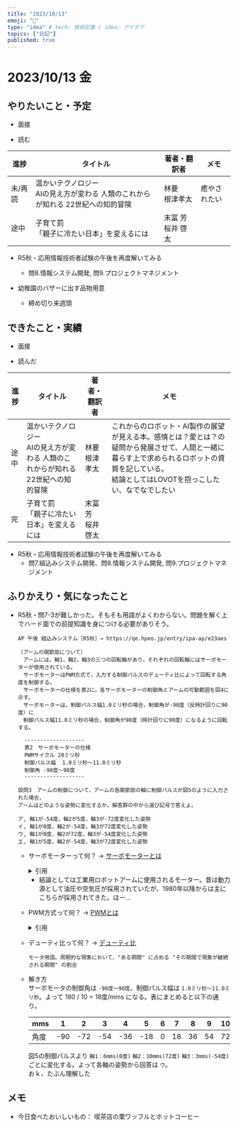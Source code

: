 ```yaml
---
title: "2023/10/13"
emoji: "💭"
type: "idea" # tech: 技術記事 / idea: アイデア
topics: ["日記"]
published: true
---
```


# 2023/10/13 金

## やりたいこと・予定

- 面接

- 読む

| 進捗 | タイトル | 著者・翻訳者 | メモ |
| ---- | ---- | ---- | ---- |
| 未/再読 | 温かいテクノロジー <br>AIの見え方が変わる 人類のこれからが知れる 22世紀への知的冒険 | 林要<br>根津孝太  | 癒やされたい |
| 途中 | 子育て罰 <br>「親子に冷たい日本」を変えるには| 末冨 芳 <br>桜井 啓太  |  |

- R5秋・応用情報技術者試験の午後を再度解いてみる
    - 問8.情報システム開発, 問9.プロジェクトマネジメント

- 幼稚園のバザーに出す品物用意
    - 締め切り来週頭

## できたこと・実績

- 面接

- 読んだ

| 進捗 | タイトル | 著者・翻訳者 | メモ |
| ---- | ---- | ---- | ---- |
| 途中 | 温かいテクノロジー <br>AIの見え方が変わる 人類のこれからが知れる 22世紀への知的冒険 | 林要<br>根津孝太  | これからのロボット・AI製作の展望が見える本。感情とは？愛とは？の疑問から発展させて、人間と一緒に暮らす上で求められるロボットの資質を記している。<br>結論としてはLOVOTを抱っこしたい、なでなでしたい |
| 完 | 子育て罰 <br>「親子に冷たい日本」を変えるには| 末冨 芳 <br>桜井 啓太  |  |

- R5秋・応用情報技術者試験の午後を再度解いてみる
    - 問7.組込みシステム開発、問8.情報システム開発, 問9.プロジェクトマネジメント

## ふりかえり・気になったこと

- R5秋・問7-3が難しかった。そもそも用語がよくわからない。問題を解く上でハード面での前提知識を身につける必要がありそう。

  ```
  AP 午後 組込みシステム［R5秋］→ https://qe.hpeo.jp/entry/ipa-ap/e23aes

  〔アームの関節部について〕
  　アームには，軸1，軸2，軸3の三つの回転軸があり，それぞれの回転軸にはサーボモーターが使用されている。
  　サーボモーターはPWM方式で，入力する制御パルスのデューティ比によって回転する角度を制御する。
  　サーボモーターの仕様を表2に，各サーボモーターの制御角とアームの可動範囲を図4に示す。
  　サーボモーターは，制御パルス幅1.0ミリ秒の場合，制御角が-90度（反時計回りに90度）に
  　制御パルス幅11.0ミリ秒の場合，制御角が90度（時計回りに90度）になるように回転する。

    -------------------
    表2　サーボモーターの仕様
    PWMサイクル	20ミリ秒
    制御パルス幅	1.0ミリ秒〜11.0ミリ秒
    制御角	-90度〜90度
    -------------------

  設問3　アームの制御について，アームの各関節部の軸に制御パルスが図5のように入力された場合，
  アームはどのような姿勢に変化するか。解答群の中から選び記号で答えよ。

  ア, 軸1が-54度，軸2が5度，軸3が-72度変化した姿勢
  イ, 軸1が0度，軸2が-54度，軸3が72度変化した姿勢
  ウ, 軸1が0度，軸2が72度，軸3が-54度変化した姿勢
  エ, 軸1が5度，軸2が-54度，軸3が72度変化した姿勢

  ```

  - サーボモーターって何？ → [サーボモーターとは](https://engineer.fabcross.jp/archeive/211111_servo.html)
    <details>
    <summary>引用</summary>
        サーボモーターとは、指示を出した通りに、位置／速度／回転力（トルク）などを正確に実現するサーボ機構に使用されるモーターのことです。
        そのため、サーボモーターとしての能力を発揮するためには、モーター以外に状態を検出する機器や、精密な制御する装置が必要となります。
        その分、ただ回転するだけの単純なモーターよりも、構成や制御が複雑となってしまいます。
    </details>

    - 結論としては工業用ロボットアームに使用されるモーター。昔は動力源として油圧や空気圧が採用されていたが、1980年以降からは主にこちらが採用されてきた。ほー…


  - PWM方式って何？ → [PWMとは](https://toshiba.semicon-storage.com/jp/semiconductor/knowledge/e-learning/brushless-motor/chapter3/what-pwm.html)
    <details>
    <summary>引用</summary>
    PWM(Pulse Width Modulation)とは、半導体を使った電力を制御する方式の１つです。
    オンとオフの繰り返しスイッチングを行い、出力される電力を制御します。

    一定電圧の入力から、パルス列のオンとオフの一定周期を作り、オンの時間幅を変化させる電力制御方式をPWMと呼びます。
    早い周期でスイッチングを行うことで、オンのパルス幅に比例した任意の電圧が得られます。
    これは、半導体がオンとオフ状態が最も損失が少ない(中間状態は損失多い)ことを利用した電力制御方式です。

    PWMは、優れた制御性と、高効率が特長で、インバーター回路で広く使われている技術です。ブラシ付きDCモーターの回転制御にも使われています。
    インバーター回路にて、PWM制御のオンの時間幅(デューティー)を周期的に変化させることにより、モーター駆動に最適な正弦波の交流電圧を作ることができます。
    </details>


  - デューティ比って何？ → [デューティ比](https://www.nidec.com/jp/technology/motor/glossary/item/duty#:~:text=%E5%91%A8%E6%9C%9F%E7%9A%84%E3%81%AA%E7%8F%BE%E8%B1%A1%E3%81%AB%E3%81%8A%E3%81%84%E3%81%A6,%E6%9C%9F%E9%96%93%22%20%E3%81%AE%E5%89%B2%E5%90%88%E3%81%A7%E3%81%82%E3%82%8B%E3%80%82)
    ```
    モータ用語。周期的な現象において、"ある期間" に占める "その期間で現象が継続される期間" の割合
    ```


  - 解き方<br>
  サーボモータの制御角は `-90度〜90度`、制御パルス幅は `1.0ミリ秒〜11.0ミリ秒`。よって 180 / 10 = 18度/mms になる。表にまとめると以下の通り。

    mms|1|2|3|4|5|6|7|8|9|10
    ---|---|---|---|---|---|---|---|---|---|---
    角度|-90|-72|-54|-36|-18|0|18|36|54|72

    図5の制御パルスより `軸1：6mms(0度)` `軸2：10mms(72度)` `軸3：3mms(-54度)` ごとに変化する。よって各軸の姿勢から回答は `ウ`。<br>
    おｋ、たぶん理解した


## メモ

- 今日食べたおいしいもの： 喫茶店の栗ワッフルとホットコーヒー


